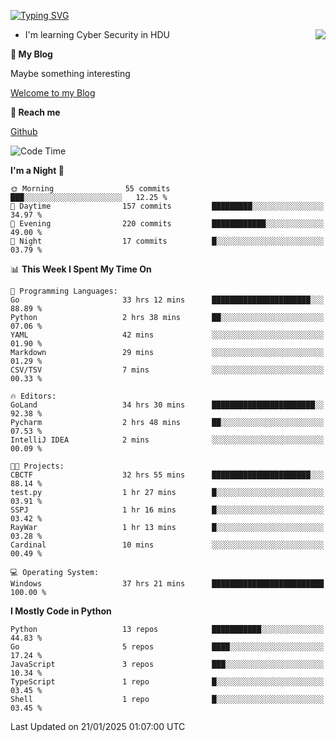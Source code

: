 [![Typing SVG](https://readme-typing-svg.herokuapp.com?font=Fira+Code&pause=1000&random=false&width=450&height=60&lines=Hello+%F0%9F%91%8B%F0%9F%8F%BB;I'm+JBNRZ)](https://git.io/typing-svg)

<a href="#">
  <img align="right" src="https://github-readme-stats.vercel.app/api?username=JBNRZ&show_icons=true&bg_color=15,f2f7fd,E0EAFC" />
</a>

- I'm learning Cyber Security in HDU

 **🌱 My Blog**

Maybe something interesting

[Welcome to my Blog](https://jbnrz.com.cn/)

 **💬 Reach me** 

[Github](https://github.com/JBNRZ)


<!--START_SECTION:waka-->
![Code Time](http://img.shields.io/badge/Code%20Time-856%20hrs%2041%20mins-blue)

**I'm a Night 🦉** 

```text
🌞 Morning                55 commits          ███░░░░░░░░░░░░░░░░░░░░░░   12.25 % 
🌆 Daytime                157 commits         █████████░░░░░░░░░░░░░░░░   34.97 % 
🌃 Evening                220 commits         ████████████░░░░░░░░░░░░░   49.00 % 
🌙 Night                  17 commits          █░░░░░░░░░░░░░░░░░░░░░░░░   03.79 % 
```


📊 **This Week I Spent My Time On** 

```text
💬 Programming Languages: 
Go                       33 hrs 12 mins      ██████████████████████░░░   88.89 % 
Python                   2 hrs 38 mins       ██░░░░░░░░░░░░░░░░░░░░░░░   07.06 % 
YAML                     42 mins             ░░░░░░░░░░░░░░░░░░░░░░░░░   01.90 % 
Markdown                 29 mins             ░░░░░░░░░░░░░░░░░░░░░░░░░   01.29 % 
CSV/TSV                  7 mins              ░░░░░░░░░░░░░░░░░░░░░░░░░   00.33 % 

🔥 Editors: 
GoLand                   34 hrs 30 mins      ███████████████████████░░   92.38 % 
Pycharm                  2 hrs 48 mins       ██░░░░░░░░░░░░░░░░░░░░░░░   07.53 % 
IntelliJ IDEA            2 mins              ░░░░░░░░░░░░░░░░░░░░░░░░░   00.09 % 

🐱‍💻 Projects: 
CBCTF                    32 hrs 55 mins      ██████████████████████░░░   88.14 % 
test.py                  1 hr 27 mins        █░░░░░░░░░░░░░░░░░░░░░░░░   03.91 % 
SSPJ                     1 hr 16 mins        █░░░░░░░░░░░░░░░░░░░░░░░░   03.42 % 
RayWar                   1 hr 13 mins        █░░░░░░░░░░░░░░░░░░░░░░░░   03.28 % 
Cardinal                 10 mins             ░░░░░░░░░░░░░░░░░░░░░░░░░   00.49 % 

💻 Operating System: 
Windows                  37 hrs 21 mins      █████████████████████████   100.00 % 
```

**I Mostly Code in Python** 

```text
Python                   13 repos            ███████████░░░░░░░░░░░░░░   44.83 % 
Go                       5 repos             ████░░░░░░░░░░░░░░░░░░░░░   17.24 % 
JavaScript               3 repos             ███░░░░░░░░░░░░░░░░░░░░░░   10.34 % 
TypeScript               1 repo              █░░░░░░░░░░░░░░░░░░░░░░░░   03.45 % 
Shell                    1 repo              █░░░░░░░░░░░░░░░░░░░░░░░░   03.45 % 
```




 Last Updated on 21/01/2025 01:07:00 UTC
<!--END_SECTION:waka-->
